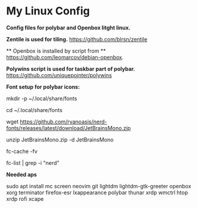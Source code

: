 # My Linux Config
**Config files for polybar and Openbox litght linux.**

**Zentile is used for tiling.**
https://github.com/blrsn/zentile


** Openbox is installed by script from ** https://github.com/leomarcov/debian-openbox.

**Polywins script is used for taskbar part of polybar.** https://github.com/uniquepointer/polywins

**Font setup for polybar icons:**

mkdir -p ~/.local/share/fonts

cd ~/.local/share/fonts

wget https://github.com/ryanoasis/nerd-fonts/releases/latest/download/JetBrainsMono.zip

unzip JetBrainsMono.zip -d JetBrainsMono

fc-cache -fv

fc-list | grep -i "nerd”


**Needed aps**


sudo apt install mc screen neovim git lightdm lightdm-gtk-greeter openbox xorg terminator firefox-esr lxappearance polybar thunar xrdp wmctrl htop xrdp rofi xcape

